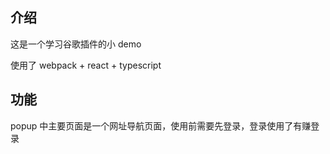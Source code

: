 ## 介绍

这是一个学习谷歌插件的小 demo

使用了 webpack + react + typescript

## 功能

popup 中主要页面是一个网址导航页面，使用前需要先登录，登录使用了有赚登录
